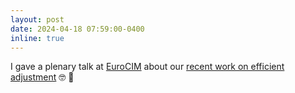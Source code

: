 ```yaml
---
layout: post
date: 2024-04-18 07:59:00-0400
inline: true
---
```


I gave a plenary talk at [EuroCIM](https://www.eurocim.org/) about our [recent work on efficient adjustment](https://arxiv.org/abs/2402.12980) :nerd_face: :speech_balloon: 